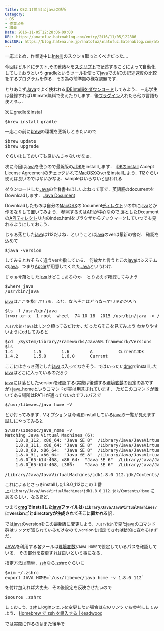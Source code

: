 ```yaml
---
Title: OS2.1(前半)とjavaの場所
Category:
- OS
- 作業メモ
- 講義
Date: 2016-11-05T12:28:06+09:00
URL: https://anatofuz.hatenablog.com/entry/2016/11/05/122806
EditURL: https://blog.hatena.ne.jp/anatofuz/anatofuz.hatenablog.com/atom/entry/8599973812278688525
---
```


<p>一応まとめ．作業途中に<a class="keyword" href="http://d.hatena.ne.jp/keyword/Intellij">Intellij</a>のスクショ取っとくべきだった…．</p>

<p>今回はビルドにテスト,その他諸々を<a class="keyword" href="http://d.hatena.ne.jp/keyword/%A5%B9%A5%AF%A5%EA%A5%D7%A5%C8">スクリプト</a>で記述することによって自動化してしまおうという
gradleというツールを使って<a class="keyword" href="http://d.hatena.ne.jp/keyword/java">java</a>でのI/Oの記述速度の比較をするプログラムを作る．その為の前準備の様な課題です．</p>

<p>とりあえず<a class="keyword" href="http://d.hatena.ne.jp/keyword/Java">Java</a>でよく使われる<a class="keyword" href="http://d.hatena.ne.jp/keyword/IDE">IDE</a><a href="https://www.jetbrains.com/idea/">Intellijをダウンロード</a>してみよう．
一応学生は登録すればUltimate無料で使えたりします．後<a class="keyword" href="http://d.hatena.ne.jp/keyword/%A5%D7%A5%E9%A5%B0%A5%A4%A5%F3">プラグイン</a>入れたら他の言語も使えるよ．</p>

<p>次にgradleをinstall</p>

<pre class="code lang-zsh" data-lang="zsh" data-unlink><span class="synPreProc">$brew</span> install gradle
</pre>


<p>一応この前に<a class="keyword" href="http://d.hatena.ne.jp/keyword/brew">brew</a>の環境を更新しときたいので</p>

<pre class="code lang-zsh" data-lang="zsh" data-unlink><span class="synPreProc">$brew</span> update 
<span class="synPreProc">$brew</span> upgrade
</pre>


<p>ぐらいはしておいても良いんじゃないかなぁ．</p>

<p>次に今回は<a class="keyword" href="http://d.hatena.ne.jp/keyword/java">java</a>を使うので最新版の<a class="keyword" href="http://d.hatena.ne.jp/keyword/JDK">JDK</a>をinstallします．
<a href="http://www.oracle.com/technetwork/java/javase/downloads/jdk8-downloads-2133151.html">jDKのinstall</a>
Accept License Agreementのチェックいれて<a class="keyword" href="http://d.hatena.ne.jp/keyword/MacOSX">MacOSX</a>のverをinstallしよう．112ぐらい使えば良いのではないかなぁ．sampleはいらないと思われる．</p>

<p>ダウンロードした<a class="keyword" href="http://d.hatena.ne.jp/keyword/Java">Java</a>の仕様書もほしいよねって事で．英語版のdocumentをDownloadします．
<a href="http://www.oracle.com/technetwork/java/javase/documentation/jdk8-doc-downloads-2133158.html">Java Document</a></p>

<p>Downloadしたものは自分の<a class="keyword" href="http://d.hatena.ne.jp/keyword/MacOSX">MacOSX</a>のDocument<a class="keyword" href="http://d.hatena.ne.jp/keyword/%A5%C7%A5%A3%A5%EC%A5%AF%A5%C8">ディレクト</a>リの中に<a class="keyword" href="http://d.hatena.ne.jp/keyword/java">java</a>とか作るなりして置いてみよう．
参照するのは<a class="keyword" href="http://d.hatena.ne.jp/keyword/API">API</a>が中心なので,落としたDocumentの<a class="keyword" href="http://d.hatena.ne.jp/keyword/API">API</a><a class="keyword" href="http://d.hatena.ne.jp/keyword/%A5%C7%A5%A3%A5%EC%A5%AF%A5%C8">ディレクト</a>リ内のindex.htmlをブラウザからブックマークしていつでも見れるようにしておこう．</p>

<p>じゃぁ落とした<a class="keyword" href="http://d.hatena.ne.jp/keyword/java">java</a>は112だよね．ということは<a class="keyword" href="http://d.hatena.ne.jp/keyword/java">java</a>のverは最新の筈だ．
確認を込めて</p>

<pre class="code lang-zsh" data-lang="zsh" data-unlink><span class="synPreProc">$java</span> -version
</pre>


<p>してみるとおそらく違うverを指している．
何故かと言うとこの<a class="keyword" href="http://d.hatena.ne.jp/keyword/java">java</a>はシステムの<a class="keyword" href="http://d.hatena.ne.jp/keyword/java">java</a>．つまり<a class="keyword" href="http://d.hatena.ne.jp/keyword/Apple">Apple</a>が用意してくれた<a class="keyword" href="http://d.hatena.ne.jp/keyword/Java">Java</a>というわけ．</p>

<p>じゃぁ今落とした<a class="keyword" href="http://d.hatena.ne.jp/keyword/java">java</a>はどこにあるのか．
とりあえず確認してみよう</p>

<pre class="code lang-zsh" data-lang="zsh" data-unlink><span class="synPreProc">$where</span> java
/usr/bin/java
</pre>


<p><a class="keyword" href="http://d.hatena.ne.jp/keyword/java">java</a>はここを指している．ふむ．ならそこはどうなっているのだろう</p>

<pre class="code lang-zsh" data-lang="zsh" data-unlink><span class="synPreProc">$ls</span> -l /usr/bin/java                                                   
lrwxr-xr-x  <span class="synConstant">1</span> root  wheel  <span class="synConstant">74</span> <span class="synConstant">10</span> <span class="synConstant">18</span>  <span class="synConstant">2015</span> /usr/bin/java <span class="synSpecial">-</span><span class="synStatement">&gt;</span> /System/Library/Frameworks/JavaVM.framework/Versions/Current/Commands/java
</pre>


<p><code>/usr/bin/java</code>はリンク類ってるだけか．だったらそこを見てみよう
わかりやすいようにcdしてみると</p>

<pre class="code lang-zsh" data-lang="zsh" data-unlink><span class="synPreProc">$cd</span>  /System/Library/Frameworks/JavaVM.framework/Versions
<span class="synPreProc">$ls</span> 
<span class="synConstant">1.4</span>        <span class="synConstant">1.5</span>        <span class="synConstant">1.6</span>        A          CurrentJDK
<span class="synConstant">1.4</span>.<span class="synConstant">2</span>      <span class="synConstant">1.5</span>.<span class="synConstant">0</span>      <span class="synConstant">1.6</span>.<span class="synConstant">0</span>      Current
</pre>


<p>ここにはさっき落とした<a class="keyword" href="http://d.hatena.ne.jp/keyword/java">java</a>は入ってなさそう．ではいったい<a class="keyword" href="http://d.hatena.ne.jp/keyword/dmg">dmg</a>でinstallした<a class="keyword" href="http://d.hatena.ne.jp/keyword/java">java</a>はどこに入っているのだろう</p>

<p><a class="keyword" href="http://d.hatena.ne.jp/keyword/java">java</a>には落としたversionを確認する(実際は後述する<a class="keyword" href="http://d.hatena.ne.jp/keyword/%B4%C4%B6%AD%CA%D1%BF%F4">環境変数</a>の設定の為ですが)
<a class="keyword" href="http://d.hatena.ne.jp/keyword/java">java</a>_homeというコマンドが実は用意されています．
ただこのコマンドが置いてある場所はPATHが通ってないのでフルパスで</p>

<pre class="code lang-zsh" data-lang="zsh" data-unlink>$/usr/libexec/java_home -V 
</pre>


<p>とか打ってみます．Vオプションは今現在installしている<a class="keyword" href="http://d.hatena.ne.jp/keyword/java">java</a>の一覧が見えます
試しにやってみると</p>

<pre class="code lang-zsh" data-lang="zsh" data-unlink>$/usr/libexec/java_home -V
Matching Java Virtual Machines (<span class="synConstant">6</span>):
    <span class="synConstant">1.8</span>.0_112, x86_64: <span class="synConstant">&quot;Java SE 8&quot;</span>  /Library/Java/JavaVirtualMachines/jdk<span class="synConstant">1.8</span>.0_112.jdk/Contents/Home
    <span class="synConstant">1.8</span>.0_111, x86_64: <span class="synConstant">&quot;Java SE 8&quot;</span>  /Library/Java/JavaVirtualMachines/jdk<span class="synConstant">1.8</span>.0_111.jdk/Contents/Home
    <span class="synConstant">1.8</span>.0_60, x86_64:  <span class="synConstant">&quot;Java SE 8&quot;</span>  /Library/Java/JavaVirtualMachines/jdk<span class="synConstant">1.8</span>.0_60.jdk/Contents/Home
    <span class="synConstant">1.8</span>.0_51, x86_64:  <span class="synConstant">&quot;Java SE 8&quot;</span>  /Library/Java/JavaVirtualMachines/jdk<span class="synConstant">1.8</span>.0_51.jdk/Contents/Home
    <span class="synConstant">1.6</span>.0_65-b14-468, x86_64:  <span class="synConstant">&quot;Java SE 6&quot;</span>  /Library/Java/JavaVirtualMachines/<span class="synConstant">1.6</span>.<span class="synConstant">0</span>.jdk/Contents/Home
    <span class="synConstant">1.6</span>.0_65-b14-468, i386:    <span class="synConstant">&quot;Java SE 6&quot;</span>  /Library/Java/JavaVirtualMachines/<span class="synConstant">1.6</span>.<span class="synConstant">0</span>.jdk/Contents/Home

/Library/Java/JavaVirtualMachines/jdk<span class="synConstant">1.8</span>.0_112.jdk/Contents/Home
</pre>


<p>これによるとさっきinstallした1.8.0_112はこの１番上<code>/Library/Java/JavaVirtualMachines/jdk1.8.0_112.jdk/Contents/Home</code>
にあるらしい．なるほど．</p>

<p>つまり<strong><a class="keyword" href="http://d.hatena.ne.jp/keyword/dmg">dmg</a>でinstallした<a class="keyword" href="http://d.hatena.ne.jp/keyword/java">java</a>ファイルは<code>/Library/Java/JavaVirtualMachines/</code>にversionごとdirectoryが生成されてそこに置かれる</strong>訳．</p>

<p>では<a class="keyword" href="http://d.hatena.ne.jp/keyword/java">java</a>のversionをこの最新版に変更しよう．<code>/usr/bin</code>で見た<a class="keyword" href="http://d.hatena.ne.jp/keyword/java">java</a>のコマンド群はリンクが張られているだけなので,versionを指定できれば動的に変わるはずだ．</p>

<p><a class="keyword" href="http://d.hatena.ne.jp/keyword/JAVA">JAVA</a>を利用する各ツールは<a class="keyword" href="http://d.hatena.ne.jp/keyword/%B4%C4%B6%AD%CA%D1%BF%F4">環境変数</a><code>$JAVA_HOME</code>で設定しているパスを確認している．
その部分を変更すれば良いという事になる．</p>

<p>指定方法は簡単．<a class="keyword" href="http://d.hatena.ne.jp/keyword/zsh">zsh</a>なら.zshrcぐらいに</p>

<pre class="code lang-zsh" data-lang="zsh" data-unlink><span class="synPreProc">$vim</span> ~/.zshrc
<span class="synStatement">export</span> JAVA_HOME=<span class="synPreProc">`/usr/libexec/java_home -v </span><span class="synConstant">1.8</span><span class="synPreProc">.0_112`</span>
</pre>


<p>を付け加えれば大丈夫．その後設定を反映させたいので</p>

<pre class="code lang-zsh" data-lang="zsh" data-unlink><span class="synPreProc">$source</span> .zshrc
</pre>


<p>しておこう．<a class="keyword" href="http://d.hatena.ne.jp/keyword/zsh">zsh</a>にloginシェルを変更したい場合は次のリンクでも参考にしてみよう．
<a href="http://www.d-wood.com/blog/2014/03/14_5816.html">Homebrew &#x3067; zsh &#x3092;&#x5C0E;&#x5165;&#x3059;&#x308B; | deadwood</a></p>

<p>では実際に作るのはまた後半で</p>
